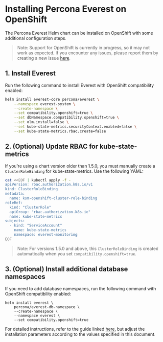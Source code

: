 # Installing Percona Everest on OpenShift

The Percona Everest Helm chart can be installed on OpenShift with some additional configuration steps.

> Note: Support for OpenShift is currently in progress, so it may not work as expected. If you encounter any issues, please report them by creating a new issue [here](https://github.com/percona/everest/issues/new).

## 1. Install Everest

Run the following command to install Everest with OpenShift compatibility enabled:

```sh
helm install everest-core percona/everest \
    --namespace everest-system \
    --create-namespace \
    --set compatibility.openshift=true \
    --set dbNamespace.compatibility.openshift=true \
    --set olm.install=false \
    --set kube-state-metrics.securityContext.enabled=false \
    --set kube-state-metrics.rbac.create=false
```

## 2. (Optional) Update RBAC for kube-state-metrics

If you're using a chart version older than 1.5.0, you must manually create a `ClusterRoleBinding` for kube-state-metrics. Use the following YAML:

```sh
cat <<EOF | kubectl apply -f -
apiVersion: rbac.authorization.k8s.io/v1
kind: ClusterRoleBinding
metadata:
  name: ksm-openshift-cluster-role-binding
roleRef:
  kind: "ClusterRole"
  apiGroup: "rbac.authorization.k8s.io"
  name: kube-state-metrics
subjects:
  - kind: "ServiceAccount"
    name: kube-state-metrics
    namespace: everest-monitoring
EOF
```

> Note: For versions 1.5.0 and above, this `ClusterRoleBinding` is created automatically when you set `compatibility.openshift=true`.

## 3. (Optional) Install additional database namespaces

If you need to add database namespaces, run the following command with OpenShift compatibility enabled:

```
helm install everest \
    percona/everest-db-namespace \
    --create-namespace \
    --namespace everest \
    --set compatibility.openshift=true
```

For detailed instructions, refer to the guide linked [here](../README.md), but adjust the installation parameters according to the values specified in this document.

